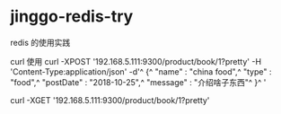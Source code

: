 # jinggo-redis-try
redis 的使用实践

curl 使用
curl -XPOST '192.168.5.111:9300/product/book/1?pretty' -H 'Content-Type:application/json' -d'^
{^
	"name" : "china food",^
	"type" : "food",^
	"postDate" : "2018-10-25",^
	"message" : "介绍啥子东西"^
}^
'

curl -XGET '192.168.5.111:9300/product/book/1?pretty'
